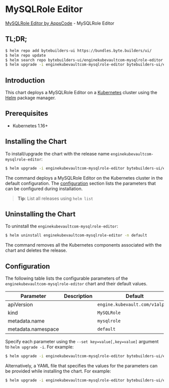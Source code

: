 # MySQLRole Editor

[MySQLRole Editor by AppsCode](https://byte.builders) - MySQLRole Editor

## TL;DR;

```bash
$ helm repo add bytebuilders-ui https://bundles.byte.builders/ui/
$ helm repo update
$ helm search repo bytebuilders-ui/enginekubevaultcom-mysqlrole-editor --version=v0.3.0
$ helm upgrade -i enginekubevaultcom-mysqlrole-editor bytebuilders-ui/enginekubevaultcom-mysqlrole-editor -n default --create-namespace --version=v0.3.0
```

## Introduction

This chart deploys a MySQLRole Editor on a [Kubernetes](http://kubernetes.io) cluster using the [Helm](https://helm.sh) package manager.

## Prerequisites

- Kubernetes 1.16+

## Installing the Chart

To install/upgrade the chart with the release name `enginekubevaultcom-mysqlrole-editor`:

```bash
$ helm upgrade -i enginekubevaultcom-mysqlrole-editor bytebuilders-ui/enginekubevaultcom-mysqlrole-editor -n default --create-namespace --version=v0.3.0
```

The command deploys a MySQLRole Editor on the Kubernetes cluster in the default configuration. The [configuration](#configuration) section lists the parameters that can be configured during installation.

> **Tip**: List all releases using `helm list`

## Uninstalling the Chart

To uninstall the `enginekubevaultcom-mysqlrole-editor`:

```bash
$ helm uninstall enginekubevaultcom-mysqlrole-editor -n default
```

The command removes all the Kubernetes components associated with the chart and deletes the release.

## Configuration

The following table lists the configurable parameters of the `enginekubevaultcom-mysqlrole-editor` chart and their default values.

|     Parameter      | Description |                  Default                   |
|--------------------|-------------|--------------------------------------------|
| apiVersion         |             | <code>engine.kubevault.com/v1alpha1</code> |
| kind               |             | <code>MySQLRole</code>                     |
| metadata.name      |             | <code>mysqlrole</code>                     |
| metadata.namespace |             | <code>default</code>                       |


Specify each parameter using the `--set key=value[,key=value]` argument to `helm upgrade -i`. For example:

```bash
$ helm upgrade -i enginekubevaultcom-mysqlrole-editor bytebuilders-ui/enginekubevaultcom-mysqlrole-editor -n default --create-namespace --version=v0.3.0 --set apiVersion=engine.kubevault.com/v1alpha1
```

Alternatively, a YAML file that specifies the values for the parameters can be provided while
installing the chart. For example:

```bash
$ helm upgrade -i enginekubevaultcom-mysqlrole-editor bytebuilders-ui/enginekubevaultcom-mysqlrole-editor -n default --create-namespace --version=v0.3.0 --values values.yaml
```
